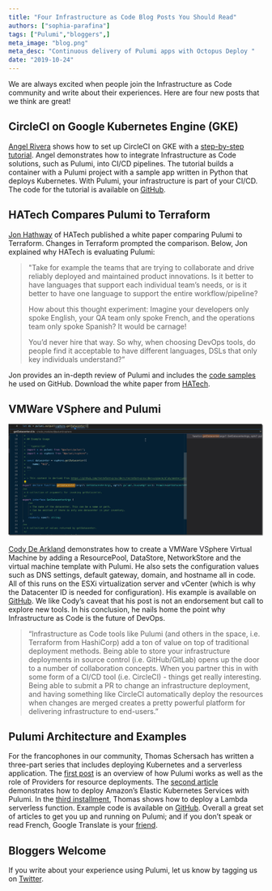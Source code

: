 ```yaml
---
title: "Four Infrastructure as Code Blog Posts You Should Read"
authors: ["sophia-parafina"]
tags: ["Pulumi","bloggers",]
meta_image: "blog.png"
meta_desc: "Continuous delivery of Pulumi apps with Octopus Deploy "
date: "2019-10-24"
---
```


We are always excited when people join the Infrastructure as Code community and write about their experiences. Here are four new posts that we think are great!

## CircleCI on Google Kubernetes Engine (GKE)

[Angel Rivera](https://twitter.com/punkdata) shows how to set up CircleCI on GKE with a [step-by-step tutorial](https://circleci.com/blog/automate-releases-from-pipelines-using-infrastructure-as-code/). Angel demonstrates how to integrate Infrastructure as Code solutions, such as Pulumi, into CI/CD pipelines. The tutorial builds a container with a Pulumi project with a sample app written in Python that deploys Kubernetes. With Pulumi, your infrastructure is part of your CI/CD. The code for the tutorial is available on [GitHub](https://github.com/datapunkz/orb-pulumi-gcp).

## HATech Compares Pulumi to Terraform

[Jon Hathway](https://twitter.com/hatechllc) of HATech published a white paper comparing Pulumi to Terraform. Changes in Terraform prompted the comparison. Below, Jon explained why HATech is evaluating Pulumi:

> "Take for example the teams that are trying to collaborate and drive reliably deployed and maintained product innovations. Is it better to have languages that support each individual team’s needs, or is it better to have one language to support the entire workflow/pipeline?
>
> How about this thought experiment: Imagine your developers only spoke English, your QA team only spoke French, and the operations team only spoke Spanish? It would be carnage!
>
>You’d never hire that way. So why, when choosing DevOps tools, do people find it acceptable to have different languages, DSLs that only key individuals understand?”

Jon provides an in-depth review of Pulumi and includes the [code samples](https://github.com/hatech/demo-pulumi-python) he used on GitHub. Download the white paper from [HATech](https://hatech.io/pulumi-v-terraform-whitepaper-lp/).

## VMWare VSphere and Pulumi

![peek definition](peek-definition.jpg)

[Cody De Arkland](https://twitter.com/Codydearkland) demonstrates how to create a VMWare VSphere Virtual Machine by adding a ResourcePool, DataStore, NetworkStore and the virtual machine template with Pulumi. He also sets the configuration values such as DNS settings, default gateway, domain, and hostname all in code. All of this runs on the ESXi virtualization server and vCenter (which is why the Datacenter ID is needed for configuration). His example is available on [GitHub](https://github.com/codyde/pulumi-vsphere-ts). We like Cody’s caveat that his post is not an endorsement but call to explore new tools. In his conclusion, he nails home the point why Infrastructure as Code is the future of DevOps.

> “Infrastructure as Code tools like Pulumi (and others in the space, i.e. Terraform from HashiCorp) add a ton of value on top of traditional deployment methods. Being able to store your infrastructure deployments in source control (i.e. GitHub/GitLab) opens up the door to a number of collaboration concepts. When you partner this in with some form of a CI/CD tool (i.e. CircleCI) - things get really interesting. Being able to submit a PR to change an infrastructure deployment, and having something like CircleCI automatically deploy the resources when changes are merged creates a pretty powerful platform for delivering infrastructure to end-users.”

## Pulumi Architecture and Examples

For the francophones in our community, Thomas Schersach has written a three-part series that includes deploying Kubernetes and a serverless application. The [first post](https://blog.octo.com/decouvrir-les-cloud-native-languages-avec-pulumi/) is an overview of how Pulumi works as well as the role of Providers for resource deployments. The [second article](https://blog.octo.com/pulumi-par-la-pratique-kubernetes/) demonstrates how to deploy Amazon’s Elastic Kubernetes Services with Pulumi. In the [third installment](https://blog.octo.com/pulumi-par-la-pratique-serverless/), Thomas shows how to deploy a Lambda serverless function. Example code is available on [GitHub](https://github.com/Tirke/try-pulumi). Overall a great set of articles to get you up and running on Pulumi; and if you don’t speak or read French, Google Translate is your [friend](https://translate.google.com/translate?sl=fr&tl=en&u=https://blog.octo.com/author/thomas-schersach-thom/).

## Bloggers Welcome

If you write about your experience using Pulumi, let us know by tagging us on [Twitter](http://twitter.com/pulumicorp).
